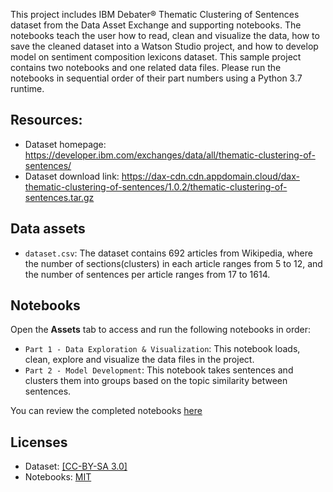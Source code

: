 This project includes IBM Debater® Thematic Clustering of Sentences dataset from the Data Asset Exchange and supporting notebooks. The notebooks teach the user how to read, clean and visualize the data, how to save the cleaned dataset into a Watson Studio project, and how to develop model on sentiment composition lexicons dataset. This sample project contains two notebooks and one related data files. Please run the notebooks in sequential order of their part numbers using a Python 3.7 runtime.


## Resources:

- Dataset homepage: https://developer.ibm.com/exchanges/data/all/thematic-clustering-of-sentences/
- Dataset download link: https://dax-cdn.cdn.appdomain.cloud/dax-thematic-clustering-of-sentences/1.0.2/thematic-clustering-of-sentences.tar.gz

## Data assets 

- `dataset.csv`: The dataset contains 692 articles from Wikipedia, where the number of sections(clusters) in each article ranges from 5 to 12, and the number of sentences per article ranges from 17 to 1614.


## Notebooks

Open the **Assets** tab to access and run the following notebooks in order:

- `Part 1 - Data Exploration & Visualization`: This notebook loads, clean, explore and visualize the data files in the project.
- `Part 2 - Model Development`:  This notebook takes sentences and clusters them into groups based on the topic similarity between sentences.

You can review the completed notebooks [here]()

## Licenses

- Dataset: [[CC-BY-SA 3.0]](https://creativecommons.org/licenses/by-sa/3.0/)
- Notebooks:  [MIT](https://opensource.org/licenses/MIT)
